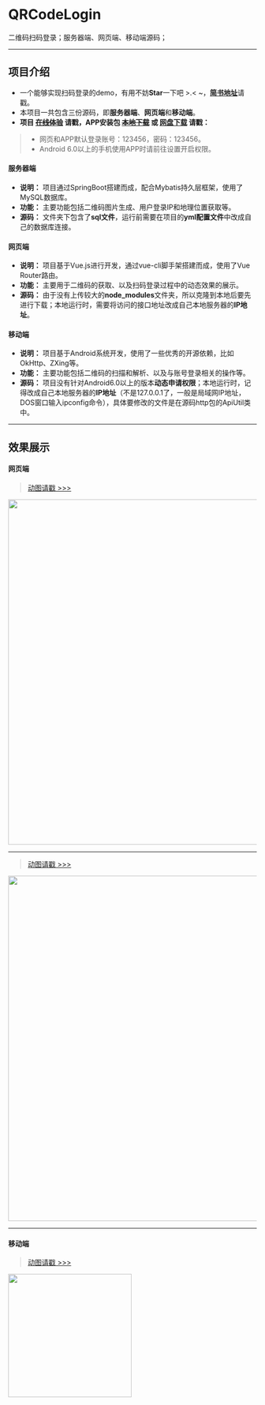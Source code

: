 # QRCodeLogin
二维码扫码登录；服务器端、网页端、移动端源码；

----
## 项目介绍
- 一个能够实现扫码登录的demo，有用不妨**Star**一下吧 >.< ~，[**简书地址**](https://www.jianshu.com/p/d5a7a3081bbf)请戳。
- 本项目一共包含三份源码，即**服务器端**、**网页端**和**移动端**。
- **项目 [~~在线体验~~](http://github.trunch.cn/) 请戳，APP安装包 [~~本地下载~~](http://res.trunch.cn/auth/auth.apk) 或 [网盘下载](https://pan.baidu.com/s/1Q76TcKfwkvH2czYfTYrqJg) 请戳：**
> - 网页和APP默认登录账号：123456，密码：123456。
> - Android 6.0以上的手机使用APP时请前往设置开启权限。
#### 服务器端
- **说明：** 项目通过SpringBoot搭建而成，配合Mybatis持久层框架，使用了MySQL数据库。
- **功能：** 主要功能包括二维码图片生成、用户登录IP和地理位置获取等。
- **源码：** 文件夹下包含了**sql文件**，运行前需要在项目的**yml配置文件**中改成自己的数据库连接。
#### 网页端
- **说明：** 项目基于Vue.js进行开发，通过vue-cli脚手架搭建而成，使用了Vue Router路由。
- **功能：** 主要用于二维码的获取、以及扫码登录过程中的动态效果的展示。
- **源码：** 由于没有上传较大的**node_modules**文件夹，所以克隆到本地后要先进行下载；本地运行时，需要将访问的接口地址改成自己本地服务器的**IP地址**。
#### 移动端
- **说明：** 项目基于Android系统开发，使用了一些优秀的开源依赖，比如OkHttp、ZXing等。
- **功能：** 主要功能包括二维码的扫描和解析、以及与账号登录相关的操作等。
- **源码：** 项目没有针对Android6.0以上的版本**动态申请权限**；本地运行时，记得改成自己本地服务器的**IP地址**（不是127.0.0.1了，一般是局域网IP地址，DOS窗口输入ipconfig命令），具体要修改的文件是在源码http包的ApiUtil类中。

---
## 效果展示
#### 网页端
> [动图请戳 >>>](https://upload-images.jianshu.io/upload_images/15955542-895dd1e14847420a.gif) 
<img src="https://github.com/HeyJC/QRCodeLogin/blob/master/Images/web-loadcode.gif?raw=true" width="700" align=center />

---
> [动图请戳 >>>](https://upload-images.jianshu.io/upload_images/15955542-73b9422c0d2c63fd.gif) 
<img src="https://github.com/HeyJC/QRCodeLogin/blob/master/Images/web-scancode.gif?raw=true" width="700" align=center />

---
#### 移动端
> [动图请戳 >>>](https://upload-images.jianshu.io/upload_images/15955542-ae1898781a012dfd.gif) 
<img src="https://github.com/HeyJC/QRCodeLogin/blob/master/Images/app-scancode.gif?raw=true" width="250" align=center />
